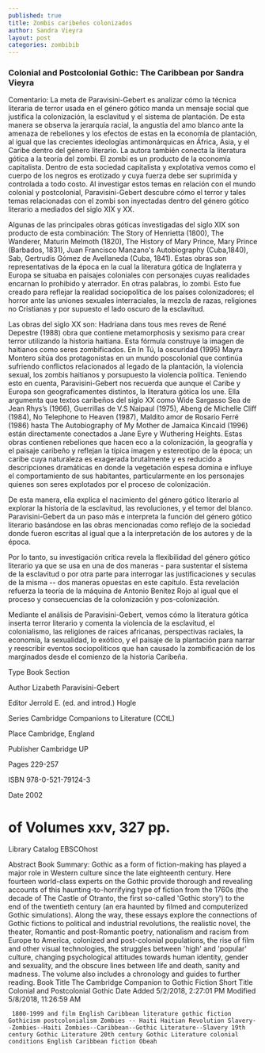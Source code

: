 ```yaml
---
published: true
title: Zombis caribeños colonizados
author: Sandra Vieyra
layout: post
categories: zombibib
---
```



### Colonial and Postcolonial Gothic: The Caribbean por Sandra Vieyra

Comentario: La meta de Paravisini-Gebert es analizar cómo la técnica literaria de terror usada en el género gótico manda un mensaje social que justifica la colonización, la esclavitud y el sistema de plantación. De esta manera se observa la jerarquía racial, la angustia del amo blanco ante la amenaza de rebeliones y los efectos de estas en la economía de plantación, al igual que las crecientes ideologías antimonárquicas en África, Asia, y el Caribe dentro del género literario. La autora también conecta la literatura gótica a la teoría del zombi. El zombi es un producto de la economía capitalista. Dentro de esta sociedad capitalista y explotativa vemos como el cuerpo de los negros es erotizado y cuya fuerza debe ser suprimida y controlada a todo costo. Al investigar estos temas en relación con el mundo colonial y postcolonial, Paravisini-Gebert descubre cómo el terror y tales temas relacionadas con el zombi son inyectadas dentro del género gótico literario a mediados del siglo XIX y XX. 

 

Algunas de las principales obras góticas investigadas del siglo XIX son producto de esta combinación: The Story of Henrietta (1800), The Wanderer, Maturin Melmoth (1820), The History of Mary Prince, Mary Prince (Barbados, 1831), Juan Francisco Manzano's Autobiography (Cuba,1840), Sab, Gertrudis Gómez de Avellaneda (Cuba, 1841). Estas obras son representativas de la época en la cual la literatura gótica de Inglaterra y Europa se situaba en paisajes coloniales con personajes cuyas realidades encarnan lo prohibido y aterrador. En otras palabras, lo zombi. Esto fue creado para reflejar la realidad sociopolítica de los países colonizadores; el horror ante las uniones sexuales interraciales, la mezcla de razas, religiones no Cristianas y por supuesto el lado oscuro de la esclavitud. 

 

Las obras del siglo XX son: Hadriana dans tous mes reves de René Depestre (1988) obra que contiene metamorphosis y sexismo para crear terror utilizando la historia haitiana. Esta fórmula construye la imagen de haitianos como seres zombificados. En In Tú, la oscuridad (1995) Mayra Montero sitúa dos protagonistas en un mundo poscolonial que continúa sufriendo conflictos relacionados al legado de la plantación, la violencia sexual, los zombis haitianos y porsupuesto la violencia política. Teniendo esto en cuenta, Paravisini-Gebert nos recuerda que aunque el Caribe y Europa son geograficamentes distintos, la literatura gótica los une. Ella argumenta que textos caribeños del siglo XX como Wide Sargasso Sea de Jean Rhys’s (1966), Guerrillas de V.S Naipaul (1975), Abeng de Michelle Cliff (1984), No Telephone to Heaven (1987), Maldito amor de Rosario Ferré (1986) hasta The Autobiography of My Mother de Jamaica Kincaid (1996) están directamente conectados a Jane Eyre y Wuthering Heights. Estas obras contienen rebeliones que hacen eco a la colonización, la geografía y el paisaje caribeño y reflejan la típica imagen y estereotipo de la época; un caribe cuya naturaleza es exagerada brutalmente y es reducido a descripciones dramáticas en donde la vegetación espesa domina e influye el comportamiento de sus habitantes, particularmente en los personajes quienes son seres explotados por el proceso de colonización. 

 

De esta manera, ella explica el nacimiento del género gótico literario al explorar la historia de la esclavitud, las revoluciones, y el temor del blanco. Paravisini-Gebert da un paso más e interpreta la función del género gótico literario basándose en las obras mencionadas como reflejo de la sociedad donde fueron escritas al igual que a la interpretación de los autores y de la época. 

 

Por lo tanto, su investigación crítica revela la flexibilidad del género gótico literario ya que se usa en una de dos maneras - para sustentar el sistema de la esclavitud o por otra parte para interrogar las justificaciones y seculas de la misma -- dos maneras opuestas en este capítulo. Esta revelación refuerza la teoría de la máquina de Antonio Benítez Rojo al igual que el proceso y consecuencias de la colonización y pos-colonización.

 

Mediante el análisis de Paravisini-Gebert, vemos cómo la literatura gótica inserta terror literario y comenta la violencia de la esclavitud, el colonialismo, las religiones de raíces africanas, perspectivas raciales, la economía, la sexualidad, lo exótico, y el paisaje de la plantación para narrar y reescribir eventos sociopolíticos que han causado la zombificación de los marginados desde el comienzo de la historia Caribeña. 

Type 	Book Section

Author 	Lizabeth Paravisini-Gebert

Editor 	Jerrold E. (ed. and introd.) Hogle

Series 	Cambridge Companions to Literature (CCtL)

Place 	Cambridge, England

Publisher 	Cambridge UP

Pages 	229-257

ISBN 	978-0-521-79124-3

Date 	2002

# of Volumes 	xxv, 327 pp.

Library Catalog 	EBSCOhost


Abstract 	Book Summary: Gothic as a form of fiction-making has played a major role in Western culture since the late eighteenth century. Here fourteen world-class experts on the Gothic provide thorough and revealing accounts of this haunting-to-horrifying type of fiction from the 1760s (the decade of The Castle of Otranto, the first so-called 'Gothic story') to the end of the twentieth century (an era haunted by filmed and computerized Gothic simulations). Along the way, these essays explore the connections of Gothic fictions to political and industrial revolutions, the realistic novel, the theater, Romantic and post-Romantic poetry, nationalism and racism from Europe to America, colonized and post-colonial populations, the rise of film and other visual technologies, the struggles between 'high' and 'popular' culture, changing psychological attitudes towards human identity, gender and sexuality, and the obscure lines between life and death, sanity and madness. The volume also includes a chronology and guides to further reading.
Book Title 	The Cambridge Companion to Gothic Fiction
Short Title 	Colonial and Postcolonial Gothic
Date Added 	5/2/2018, 2:27:01 PM
Modified 	5/8/2018, 11:26:59 AM


     1800-1999 and film English Caribbean literature gothic fiction Gothicism postcolonialism Zombies -- Haiti Haitian Revolution Slavery--Zombies--Haiti Zombies--Caribbean--Gothic Literature--Slavery 19th century Gothic Literature 20th century Gothic Literature colonial conditions English Caribbean fiction Obeah 